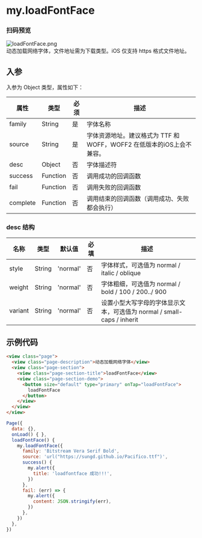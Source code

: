# my.loadFontFace
### 扫码预览
![loadFontFace.png](https://cache.amap.com/ecology/tool/miniapp/1563438074904.png)
<br/>动态加载网络字体，文件地址需为下载类型。iOS 仅支持 https 格式文件地址。

## 入参

入参为 Object 类型，属性如下：

| 属性 | 类型 | 必须 | 描述 |
| --- | --- | --- | --- |
| family | String | 是 | 字体名称 |
| source | String | 是 | 字体资源地址。建议格式为 TTF 和 WOFF，WOFF2 在低版本的iOS上会不兼容。 |
| desc | Object | 否 | 字体描述符 |
| success | Function | 否 | 调用成功的回调函数 |
| fail | Function | 否 | 调用失败的回调函数 |
| complete | Function | 否 | 调用结束的回调函数（调用成功、失败都会执行） |

### desc 结构
| 名称 | 类型 | 默认值 | 必填 | 描述 |
| --- | --- | --- | --- | --- |
| style | String | 'normal' | 否 | 字体样式，可选值为 normal / italic / oblique |
| weight | String | 'normal' | 否 | 字体粗细，可选值为 normal / bold / 100 / 200../ 900 |
| variant | String | 'normal' | 否 | 设置小型大写字母的字体显示文本，可选值为 normal / small-caps / inherit |

## 示例代码

```html
<view class="page">
  <view class="page-description">动态加载网络字体</view>
  <view class="page-section">
    <view class="page-section-title">loadFontFace</view>
    <view class="page-section-demo">
      <button size="default" type="primary" onTap="loadFontFace">
        loadFontFace
      </button>
    </view>
  </view>
</view>
```

```javascript
Page({
  data: {},
  onLoad() { },
  loadFontFace() {
    my.loadFontFace({
      family: 'Bitstream Vera Serif Bold',
      source: 'url("https://sungd.github.io/Pacifico.ttf")',
      success() {
        my.alert({
          title: 'loadfontface 成功!!!',
        })
      },
      fail: (err) => {
        my.alert({
          content: JSON.stringify(err),
        })
      },
    })
  },
})
```


